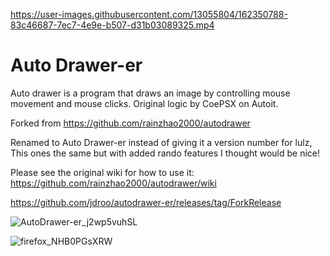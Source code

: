 

https://user-images.githubusercontent.com/13055804/162350788-83c46687-7ec7-4e9e-b507-d31b03089325.mp4

# Auto Drawer-er

Auto drawer is a program that draws an image by controlling mouse movement and mouse clicks. Original logic by CoePSX on Autoit.

Forked from https://github.com/rainzhao2000/autodrawer

Renamed to Auto Drawer-er instead of giving it a version number for lulz, This ones the same but with added rando features I thought would be nice!

Please see the original wiki for how to use it: https://github.com/rainzhao2000/autodrawer/wiki

https://github.com/jdroo/autodrawer-er/releases/tag/ForkRelease


![AutoDrawer-er_j2wp5vuhSL](https://user-images.githubusercontent.com/13055804/162347760-1b156050-12db-4f1a-9580-3031b1189626.png)

![firefox_NHB0PGsXRW](https://user-images.githubusercontent.com/13055804/162343705-6541de1c-78a8-4459-8ad1-f61070510655.png)
